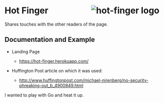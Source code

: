 <img src="https://hot-finger.herokuapp.com/static/img/flames.png"
 alt="hot-finger logo" title="Flames" align="right" />Hot Finger
=========

Shares touches with the other readers of the page.

Documentation and Example
---

- Landing Page
	- <https://hot-finger.herokuapp.com/>

- Huffington Post article on which it was used: 
	- <http://www.huffingtonpost.com/michael-nirenberg/no-security-phreaking-out_b_4900849.html>
 

I wanted to play with Go and heat it up.
